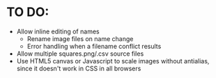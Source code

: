 # TO DO:

- Allow inline editing of names
    - Rename image files on name change
    - Error handling when a filename conflict results
- Allow multiple squares.png/.csv source files
- Use HTML5 canvas or Javascript to scale images without antialias,
  since it doesn't work in CSS in all browsers